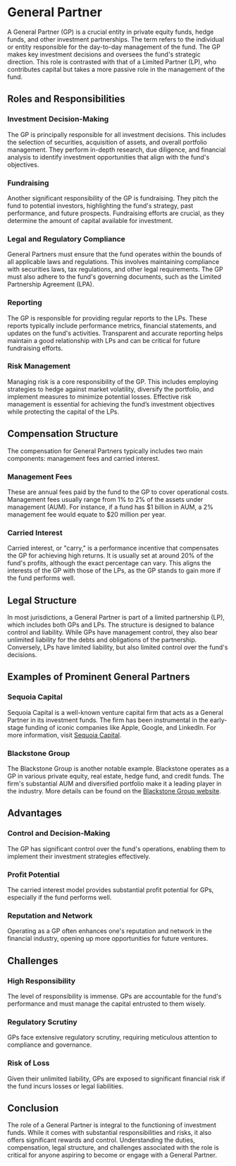 # General Partner

A General Partner (GP) is a crucial entity in private equity funds, hedge funds, and other investment partnerships. The term refers to the individual or entity responsible for the day-to-day management of the fund. The GP makes key investment decisions and oversees the fund's strategic direction. This role is contrasted with that of a Limited Partner (LP), who contributes capital but takes a more passive role in the management of the fund.

## Roles and Responsibilities

### Investment Decision-Making

The GP is principally responsible for all investment decisions. This includes the selection of securities, acquisition of assets, and overall portfolio management. They perform in-depth research, due diligence, and financial analysis to identify investment opportunities that align with the fund's objectives.

### Fundraising

Another significant responsibility of the GP is fundraising. They pitch the fund to potential investors, highlighting the fund's strategy, past performance, and future prospects. Fundraising efforts are crucial, as they determine the amount of capital available for investment.

### Legal and Regulatory Compliance

General Partners must ensure that the fund operates within the bounds of all applicable laws and regulations. This involves maintaining compliance with securities laws, tax regulations, and other legal requirements. The GP must also adhere to the fund's governing documents, such as the Limited Partnership Agreement (LPA).

### Reporting

The GP is responsible for providing regular reports to the LPs. These reports typically include performance metrics, financial statements, and updates on the fund's activities. Transparent and accurate reporting helps maintain a good relationship with LPs and can be critical for future fundraising efforts.

### Risk Management

Managing risk is a core responsibility of the GP. This includes employing strategies to hedge against market volatility, diversify the portfolio, and implement measures to minimize potential losses. Effective risk management is essential for achieving the fund’s investment objectives while protecting the capital of the LPs.

## Compensation Structure

The compensation for General Partners typically includes two main components: management fees and carried interest.

### Management Fees

These are annual fees paid by the fund to the GP to cover operational costs. Management fees usually range from 1% to 2% of the assets under management (AUM). For instance, if a fund has $1 billion in AUM, a 2% management fee would equate to $20 million per year.

### Carried Interest

Carried interest, or "carry," is a performance incentive that compensates the GP for achieving high returns. It is usually set at around 20% of the fund's profits, although the exact percentage can vary. This aligns the interests of the GP with those of the LPs, as the GP stands to gain more if the fund performs well.

## Legal Structure

In most jurisdictions, a General Partner is part of a limited partnership (LP), which includes both GPs and LPs. The structure is designed to balance control and liability. While GPs have management control, they also bear unlimited liability for the debts and obligations of the partnership. Conversely, LPs have limited liability, but also limited control over the fund's decisions.

## Examples of Prominent General Partners

### Sequoia Capital

Sequoia Capital is a well-known venture capital firm that acts as a General Partner in its investment funds. The firm has been instrumental in the early-stage funding of iconic companies like Apple, Google, and LinkedIn. For more information, visit [Sequoia Capital](https://www.sequoiacap.com/).

### Blackstone Group

The Blackstone Group is another notable example. Blackstone operates as a GP in various private equity, real estate, hedge fund, and credit funds. The firm's substantial AUM and diversified portfolio make it a leading player in the industry. More details can be found on the [Blackstone Group website](https://www.blackstone.com/).

## Advantages

### Control and Decision-Making

The GP has significant control over the fund's operations, enabling them to implement their investment strategies effectively.

### Profit Potential

The carried interest model provides substantial profit potential for GPs, especially if the fund performs well.

### Reputation and Network

Operating as a GP often enhances one's reputation and network in the financial industry, opening up more opportunities for future ventures.

## Challenges

### High Responsibility

The level of responsibility is immense. GPs are accountable for the fund's performance and must manage the capital entrusted to them wisely.

### Regulatory Scrutiny

GPs face extensive regulatory scrutiny, requiring meticulous attention to compliance and governance.

### Risk of Loss

Given their unlimited liability, GPs are exposed to significant financial risk if the fund incurs losses or legal liabilities.

## Conclusion

The role of a General Partner is integral to the functioning of investment funds. While it comes with substantial responsibilities and risks, it also offers significant rewards and control. Understanding the duties, compensation, legal structure, and challenges associated with the role is critical for anyone aspiring to become or engage with a General Partner.